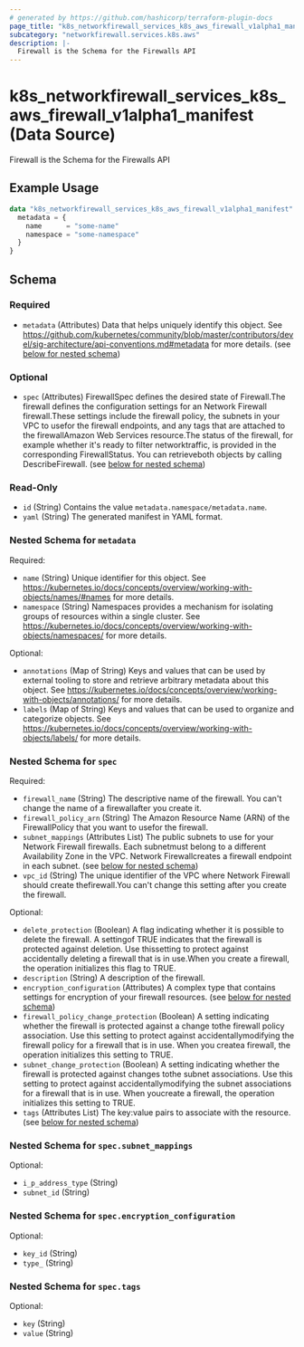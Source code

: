 ```yaml
---
# generated by https://github.com/hashicorp/terraform-plugin-docs
page_title: "k8s_networkfirewall_services_k8s_aws_firewall_v1alpha1_manifest Data Source - terraform-provider-k8s"
subcategory: "networkfirewall.services.k8s.aws"
description: |-
  Firewall is the Schema for the Firewalls API
---
```


# k8s_networkfirewall_services_k8s_aws_firewall_v1alpha1_manifest (Data Source)

Firewall is the Schema for the Firewalls API

## Example Usage

```terraform
data "k8s_networkfirewall_services_k8s_aws_firewall_v1alpha1_manifest" "example" {
  metadata = {
    name      = "some-name"
    namespace = "some-namespace"
  }
}
```

<!-- schema generated by tfplugindocs -->
## Schema

### Required

- `metadata` (Attributes) Data that helps uniquely identify this object. See https://github.com/kubernetes/community/blob/master/contributors/devel/sig-architecture/api-conventions.md#metadata for more details. (see [below for nested schema](#nestedatt--metadata))

### Optional

- `spec` (Attributes) FirewallSpec defines the desired state of Firewall.The firewall defines the configuration settings for an Network Firewall firewall.These settings include the firewall policy, the subnets in your VPC to usefor the firewall endpoints, and any tags that are attached to the firewallAmazon Web Services resource.The status of the firewall, for example whether it's ready to filter networktraffic, is provided in the corresponding FirewallStatus. You can retrieveboth objects by calling DescribeFirewall. (see [below for nested schema](#nestedatt--spec))

### Read-Only

- `id` (String) Contains the value `metadata.namespace/metadata.name`.
- `yaml` (String) The generated manifest in YAML format.

<a id="nestedatt--metadata"></a>
### Nested Schema for `metadata`

Required:

- `name` (String) Unique identifier for this object. See https://kubernetes.io/docs/concepts/overview/working-with-objects/names/#names for more details.
- `namespace` (String) Namespaces provides a mechanism for isolating groups of resources within a single cluster. See https://kubernetes.io/docs/concepts/overview/working-with-objects/namespaces/ for more details.

Optional:

- `annotations` (Map of String) Keys and values that can be used by external tooling to store and retrieve arbitrary metadata about this object. See https://kubernetes.io/docs/concepts/overview/working-with-objects/annotations/ for more details.
- `labels` (Map of String) Keys and values that can be used to organize and categorize objects. See https://kubernetes.io/docs/concepts/overview/working-with-objects/labels/ for more details.


<a id="nestedatt--spec"></a>
### Nested Schema for `spec`

Required:

- `firewall_name` (String) The descriptive name of the firewall. You can't change the name of a firewallafter you create it.
- `firewall_policy_arn` (String) The Amazon Resource Name (ARN) of the FirewallPolicy that you want to usefor the firewall.
- `subnet_mappings` (Attributes List) The public subnets to use for your Network Firewall firewalls. Each subnetmust belong to a different Availability Zone in the VPC. Network Firewallcreates a firewall endpoint in each subnet. (see [below for nested schema](#nestedatt--spec--subnet_mappings))
- `vpc_id` (String) The unique identifier of the VPC where Network Firewall should create thefirewall.You can't change this setting after you create the firewall.

Optional:

- `delete_protection` (Boolean) A flag indicating whether it is possible to delete the firewall. A settingof TRUE indicates that the firewall is protected against deletion. Use thissetting to protect against accidentally deleting a firewall that is in use.When you create a firewall, the operation initializes this flag to TRUE.
- `description` (String) A description of the firewall.
- `encryption_configuration` (Attributes) A complex type that contains settings for encryption of your firewall resources. (see [below for nested schema](#nestedatt--spec--encryption_configuration))
- `firewall_policy_change_protection` (Boolean) A setting indicating whether the firewall is protected against a change tothe firewall policy association. Use this setting to protect against accidentallymodifying the firewall policy for a firewall that is in use. When you createa firewall, the operation initializes this setting to TRUE.
- `subnet_change_protection` (Boolean) A setting indicating whether the firewall is protected against changes tothe subnet associations. Use this setting to protect against accidentallymodifying the subnet associations for a firewall that is in use. When youcreate a firewall, the operation initializes this setting to TRUE.
- `tags` (Attributes List) The key:value pairs to associate with the resource. (see [below for nested schema](#nestedatt--spec--tags))

<a id="nestedatt--spec--subnet_mappings"></a>
### Nested Schema for `spec.subnet_mappings`

Optional:

- `i_p_address_type` (String)
- `subnet_id` (String)


<a id="nestedatt--spec--encryption_configuration"></a>
### Nested Schema for `spec.encryption_configuration`

Optional:

- `key_id` (String)
- `type_` (String)


<a id="nestedatt--spec--tags"></a>
### Nested Schema for `spec.tags`

Optional:

- `key` (String)
- `value` (String)
